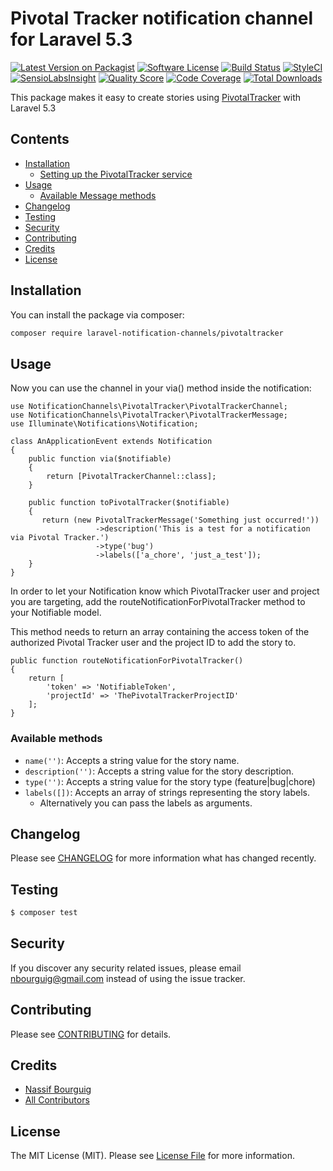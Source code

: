 # Pivotal Tracker notification channel for Laravel 5.3

[![Latest Version on Packagist](https://img.shields.io/packagist/v/laravel-notification-channels/pivotaltracker.svg?style=flat-square)](https://packagist.org/packages/laravel-notification-channels/pivotaltracker)
[![Software License](https://img.shields.io/badge/license-MIT-brightgreen.svg?style=flat-square)](LICENSE.md)
[![Build Status](https://img.shields.io/travis/laravel-notification-channels/pivotaltracker/master.svg?style=flat-square)](https://travis-ci.org/laravel-notification-channels/pivotaltracker)
[![StyleCI](https://styleci.io/repos/:style_ci_id/shield)](https://styleci.io/repos/:style_ci_id)
[![SensioLabsInsight](https://img.shields.io/sensiolabs/i/:sensio_labs_id.svg?style=flat-square)](https://insight.sensiolabs.com/projects/:sensio_labs_id)
[![Quality Score](https://img.shields.io/scrutinizer/g/laravel-notification-channels/pivotaltracker.svg?style=flat-square)](https://scrutinizer-ci.com/g/laravel-notification-channels/pivotaltracker)
[![Code Coverage](https://img.shields.io/scrutinizer/coverage/g/laravel-notification-channels/pivotaltracker/master.svg?style=flat-square)](https://scrutinizer-ci.com/g/laravel-notification-channels/pivotaltracker/?branch=master)
[![Total Downloads](https://img.shields.io/packagist/dt/laravel-notification-channels/pivotaltracker.svg?style=flat-square)](https://packagist.org/packages/laravel-notification-channels/pivotaltracker)

This package makes it easy to create stories using [PivotalTracker](https://www.pivotaltracker.com/help/api) with Laravel 5.3


## Contents

- [Installation](#installation)
	- [Setting up the PivotalTracker service](#setting-up-the-PivotalTracker-service)
- [Usage](#usage)
	- [Available Message methods](#available-message-methods)
- [Changelog](#changelog)
- [Testing](#testing)
- [Security](#security)
- [Contributing](#contributing)
- [Credits](#credits)
- [License](#license)


## Installation

You can install the package via composer:

``` bash
composer require laravel-notification-channels/pivotaltracker
```

## Usage

Now you can use the channel in your via() method inside the notification:
    
    use NotificationChannels\PivotalTracker\PivotalTrackerChannel;
    use NotificationChannels\PivotalTracker\PivotalTrackerMessage;
    use Illuminate\Notifications\Notification;
    
    class AnApplicationEvent extends Notification
    {
        public function via($notifiable)
        {
            return [PivotalTrackerChannel::class];
        }
    
        public function toPivotalTracker($notifiable)
        {
           return (new PivotalTrackerMessage('Something just occurred!'))
                       ->description('This is a test for a notification via Pivotal Tracker.')
                       ->type('bug')
                       ->labels(['a_chore', 'just_a_test']);
        }
    }

In order to let your Notification know which PivotalTracker user and project you are targeting, add the routeNotificationForPivotalTracker method to your Notifiable model.

This method needs to return an array containing the access token of the authorized Pivotal Tracker user and the project ID to add the story to.

    public function routeNotificationForPivotalTracker()
    {
        return [
            'token' => 'NotifiableToken',
            'projectId' => 'ThePivotalTrackerProjectID'
        ];
    }



### Available methods
                                      
* `name('')`: Accepts a string value for the story name.
* `description('')`: Accepts a string value for the story description.
* `type('')`: Accepts a string value for the story type (feature|bug|chore)
* `labels([])`: Accepts an array of strings representing the story labels. 
  * Alternatively you can pass the labels as arguments.

## Changelog

Please see [CHANGELOG](CHANGELOG.md) for more information what has changed recently.

## Testing

``` bash
$ composer test
```

## Security

If you discover any security related issues, please email nbourguig@gmail.com instead of using the issue tracker.

## Contributing

Please see [CONTRIBUTING](CONTRIBUTING.md) for details.

## Credits

- [Nassif Bourguig](https://github.com/nbourguig)
- [All Contributors](../../contributors)

## License

The MIT License (MIT). Please see [License File](LICENSE.md) for more information.
